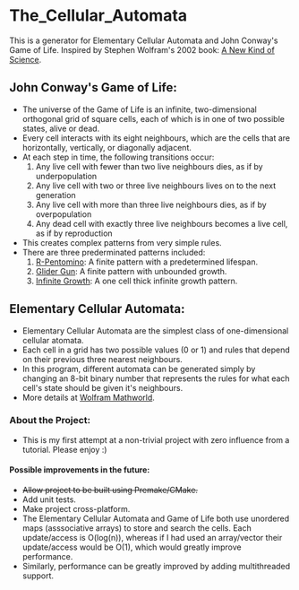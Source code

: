 # The_Cellular_Automata
This is a generator for Elementary Cellular Automata and John Conway's Game of Life.
Inspired by Stephen Wolfram's 2002 book: [A New Kind of Science](https://www.wolframscience.com/nks/).

## John Conway's Game of Life:
- The universe of the Game of Life is an infinite, two-dimensional orthogonal grid of square cells, each of which is in one of two possible states, alive or dead.
- Every cell interacts with its eight neighbours, which are the cells that are horizontally, vertically, or diagonally adjacent.
- At each step in time, the following transitions occur:
  1. Any live cell with fewer than two live neighbours dies, as if by underpopulation
  2. Any live cell with two or three live neighbours lives on to the next generation
  3. Any live cell with more than three live neighbours dies, as if by overpopulation
  4. Any dead cell with exactly three live neighbours becomes a live cell, as if by reproduction
- This creates complex patterns from very simple rules.
- There are three prederminated patterns included:
  1. [R-Pentomino](https://www.conwaylife.com/wiki/R-pentomino): A finite pattern with a predetermined lifespan.
  2. [Glider Gun](https://conwaylife.com/wiki/Gosper_glider_gun): A finite pattern with unbounded growth.
  3. [Infinite Growth](https://www.conwaylife.com/wiki/Infinite_growth): A one cell thick infinite growth pattern.

## Elementary Cellular Automata:
- Elementary Cellular Automata are the simplest class of one-dimensional cellular atomata.
- Each cell in a grid has two possible values (0 or 1) and rules that depend on their previous three nearest neighbours.
- In this program, different automata can be generated simply by changing an 8-bit binary number that represents the rules for what each cell's state should be given it's neighbours.
- More details at [Wolfram Mathworld](https://mathworld.wolfram.com/ElementaryCellularAutomaton.html).

### About the Project:
- This is my first attempt at a non-trivial project with zero influence from a tutorial. Please enjoy :)
#### Possible improvements in the future:

- ~~Allow project to be built using Premake/CMake.~~
- Add unit tests.
- Make project cross-platform.
- The Elementary Cellular Automata and Game of Life both use unordered maps (asssociative arrays) to store and search the cells.
Each update/access is O(log(n)), whereas if I had used an array/vector their update/access would be O(1), which would greatly improve performance. 
- Similarly, performance can be greatly improved by adding multithreaded support. 
